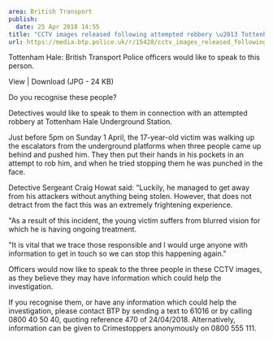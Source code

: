 ```yaml
area: British Transport
publish:
  date: 25 Apr 2018 14:55
title: "CCTV images released following attempted robbery \u2013 Tottenham"
url: https://media.btp.police.uk/r/15428/cctv_images_released_following_attempted_robbery_
```

Tottenham Hale: British Transport Police officers would like to speak to this person.

View | Download (JPG - 24 KB)

Do you recognise these people?

Detectives would like to speak to them in connection with an attempted robbery at Tottenham Hale Underground Station.

Just before 5pm on Sunday 1 April, the 17-year-old victim was walking up the escalators from the underground platforms when three people came up behind and pushed him. They then put their hands in his pockets in an attempt to rob him, and when he tried stopping them he was punched in the face.

Detective Sergeant Craig Howat said: "Luckily, he managed to get away from his attackers without anything being stolen. However, that does not detract from the fact this was an extremely frightening experience.

"As a result of this incident, the young victim suffers from blurred vision for which he is having ongoing treatment.

"It is vital that we trace those responsible and I would urge anyone with information to get in touch so we can stop this happening again."

Officers would now like to speak to the three people in these CCTV images, as they believe they may have information which could help the investigation.

If you recognise them, or have any information which could help the investigation, please contact BTP by sending a text to 61016 or by calling 0800 40 50 40, quoting reference 470 of 24/04/2018. Alternatively, information can be given to Crimestoppers anonymously on 0800 555 111.
